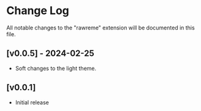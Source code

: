 # Change Log

All notable changes to the "rawreme" extension will be documented in this file.


## [v0.0.5] - 2024-02-25

- Soft changes to the light theme.

## [v0.0.1]

- Initial release
